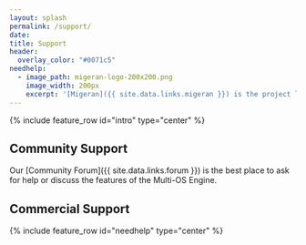 ```yaml
---
layout: splash
permalink: /support/
date:
title: Support
header:
  overlay_color: "#0071c5"
needhelp:
  - image_path: migeran-logo-200x200.png
    image_width: 200px
    excerpt: '[Migeran]({{ site.data.links.migeran }}) is the project lead and core developer of Multi-OS Engine. We provide commercial support, custom development and training services.<br/><br/>[Contact Migeran]({{ site.data.links.migeran_contact }}){: .btn .btn--large .btn--migeran-red}'
---
```


{% include feature_row id="intro" type="center" %}


## Community Support

Our [Community Forum]({{ site.data.links.forum }}) is the best place to ask for help or discuss the features of the Multi-OS Engine.

## Commercial Support

{% include feature_row id="needhelp" type="center" %}
